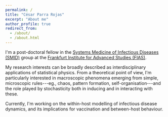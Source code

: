 ```yaml
---
permalink: /
title: "César Parra Rojas"
excerpt: "About me"
author_profile: true
redirect_from:
  - /about/
  - /about.html
---
```


I'm a post-doctoral fellow in the [Systems Medicine of Infectious Diseases (SMID)](http://systemsmedicine.de/) group at the [Frankfurt Institute for Advanced Studies (FIAS)](https://fias.uni-frankfurt.de/).

My research interests can be broadly described as interdisciplinary applications of statistical physics. From a theoretical point of view, I'm particularly interested in macroscopic phenomena emerging from simple, microscopic rules---eg., chaos, pattern formation, self-organisation---and the role played by stochasticity both in inducing and in interacting with these.

Currently, I'm working on the within-host modelling of infectious disease dynamics, and its implications for vaccination and between-host behaviour.

<!---
I'm also a wannabe musician, and I'm currently looking for a keyboardist to finish and record an album. The closest influences I can think of are Michał Łapaj from Riverside, Diego Tejeida from Haken and Joakim Svalberg from Opeth. Below, you can listen to a short instrumental teaser. I'm on guitar and have already found actual human beings to record the bass and drums. If you happen to fit the profile, or know someone who does, please get in touch!

<iframe width="100%" height="166" scrolling="no" frameborder="no" allow="autoplay" src="https://w.soundcloud.com/player/?url=https%3A//api.soundcloud.com/tracks/337056466&amp;color=%231fafde&amp;auto_play=false&amp;hide_related=false&amp;show_comments=true&amp;show_user=true&amp;show_reposts=false&amp;show_teaser=true"></iframe>
--->
